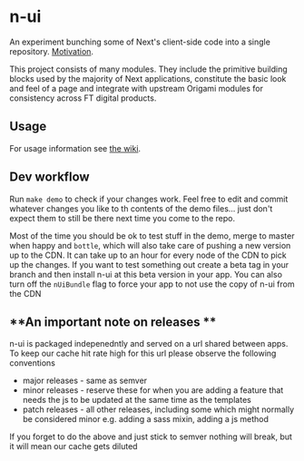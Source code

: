 # n-ui

An experiment bunching some of Next's client-side code into a single repository. [Motivation](Explainer.md).

This project consists of many modules. They include the primitive building blocks used by the majority of Next applications, constitute the basic look and feel of a page and integrate with upstream Origami modules for consistency across FT digital products.

## Usage

For usage information see [the wiki](https://github.com/Financial-Times/n-ui/wiki).

## Dev workflow

Run `make demo` to check if your changes work. Feel free to edit and commit whatever changes you like to th contents of the demo files... just don't expect them to still be there next time you come to the repo.

Most of the time you should be ok to test stuff in the demo, merge to master when happy and `bottle`, which will also take care of pushing a new version up to the CDN. It can take up to an hour for every node of the CDN to pick up the changes. If you want to test something out create a beta tag in your branch and then install n-ui at this beta version in your app. You can also turn off the `nUiBundle` flag to force your app to not use the copy of n-ui from the CDN

## **An important note on releases **

n-ui is packaged indepenedntly and served on a url shared between apps. To keep our cache hit rate high for this url please observe the following conventions

- major releases - same as semver
- minor releases - reserve these for when you are adding a feature that needs the js to be updated at the same time as the templates
- patch releases - all other releases, including some which might normally be considered minor e.g. adding a sass mixin, adding a js method

If you forget to do the above and just stick to semver nothing will break, but it will mean our cache gets diluted
